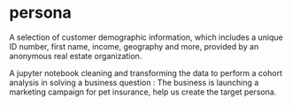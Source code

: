 # persona

A selection of customer demographic information, which includes a unique ID number, first name, income, geography and more, provided by an anonymous real estate organization.

A jupyter notebook cleaning and transforming the data to perform a cohort analysis in solving a business question : The business is launching a marketing campaign for pet insurance, help us create the target persona.   
